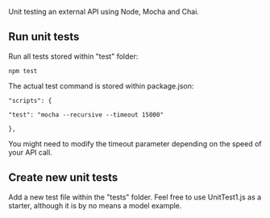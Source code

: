 ﻿
Unit testing an external API using Node, Mocha and Chai.


## Run unit tests

Run all tests stored within "test" folder:

    npm test

The actual test command is stored within package.json:

    "scripts": {
    
    "test": "mocha --recursive --timeout 15000"
    
    },

You might need to modify the timeout parameter depending on the speed of your API call.

## Create new unit tests

Add a new test file within the "tests" folder. Feel free to use UnitTest1.js as a starter, although it is by no means a model example.

